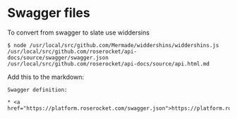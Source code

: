 # Swagger files

To convert from swagger to slate use widdersins
```
$ node /usr/local/src/github.com/Mermade/widdershins/widdershins.js /usr/local/src/github.com/roserocket/api-docs/source/swagger/swagger.json /usr/local/src/github.com/roserocket/api-docs/source/api.html.md
```

Add this to the markdown:
```
Swagger definition:

* <a href="https://platform.roserocket.com/swagger.json">https://platform.roserocket.com/swagger.json</a>
```